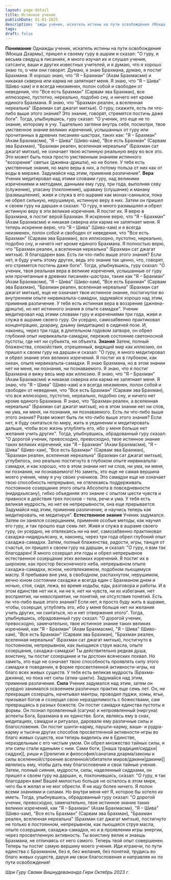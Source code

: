```yaml
---
layout: page-detail
title: Истинное учение
publishDate: 01-01-2025
description: 'ажды ученик, искатель истины на пути освобождения (Мокша Дхармы), пришел к своему гуру в ашрам и сказал:  "О гуру, я весьма сведущ в писаниях, я много изучал их и слушал учения, сатсанги, ваши и других известных учителей,  и я думаю, что я хорошо знаю то, о чем они говорят.  Думаю, я знаю Брахмана...'
tags:
draft: false
---
```

**Понимание**  Однажды ученик, искатель истины на пути освобождения (Мокша Дхармы), пришел к своему гуру в ашрам и сказал:  "О гуру, я весьма сведущ в писаниях, я много изучал их и слушал учения, сатсанги, ваши и других известных учителей,  и я думаю, что я хорошо знаю то, о чем они говорят.  Думаю, я знаю Брахмана,  думаю, я постиг Брахмана.  Я хорошо знаю, что "Я – Брахман" (Ахам Брахмасми) и никакая скверна или карма не запятнает меня.  Я знаю, что "Я – Шива" (Шиво-хам) и я всегда неизменен, полон собой и свободен от неведения,  что "Все есть Брахман" (Сарвам эва Брахман), все иллюзорно, пустотно, нереально, подобно сну, и ничего нет кроме единого Брахмана.  Я знаю, что "Брахман реален, а вселенная нереальна" (Брахман сат джагат митхья).  О гуру, скажите, есть ли что-либо выше этого знания?  Это знание, говорят, стремятся постичь даже боги".  Тогда, улыбнувшись, гуру сказал:  "О ученик, это еще не то знание, которому я учу.  Тщательно загляни внутрь себя, посмотри,  твое умственное знание великих изречений, услышанных от гуру или прочитанных в древних писаниях-шастрах, таких как:  "Я – Брахман" (Ахам Брахмасми),  "Я – Шива" (Шиво-хам),  "Все есть Брахман" (Сарвам эва Брахман),  "Брахман реален, вселенная нереальна" (Брахман сат джагат митхья),  не означает твою истинную реальную веру во все это.  Это может быть пока просто умственным знанием истинного "воззрения" святых (джняна-дришти), но не более.  У тебя есть умственные знания, но мало веры в них, а потому польза от них как от воды в мираже.  Задумайся над этим, применив различение". **Вера**  Ученик медитировал над этими словами гуру, над великими изречениями и методами, данными ему гуру, три года, выполняя севу (служение), упасану (поклонение), шравану (слушание) и манану (размышление), живя и служа в его ашраме как монах-санньяси, пока не обрел сильную, нерушимую, истинную веру в них.  Затем он пришел к своем гуру на даршан и сказал: "О гуру, я много размышлял и обрел истинную веру в эти великие изречения.  Я постиг их.  Я верю в Брахмана,  я постиг верой Брахман.  Я искренне верю, что "Я – Брахман" (Ахам Брахмасми) и никакая скверна или карма не запятнает меня.  Я теперь искренне верю, что "Я – Шива" (Шиво-хам) и я всегда неизменен, полон собой и свободен от неведения,  что "Все есть Брахман" (Сарвам эва Брахман), все иллюзорно, пустотно, нереально, подобно сну, и ничего нет кроме единого Брахмана.  Я полностью верю, что "Брахман реален, а вселенная нереальна" (Брахман сат джагат митхья).  Я благодарен вам.  Есть ли что-либо выше этого знания?  Если нет, я буду учить этому других,  ведь это знание так ценно, что, говорят,  его стремятся постичь даже боги".  Тогда, улыбнувшись, гуру сказал:  "О ученик, твоя реальная вера в великие изречения, услышанные от гуру или прочитанные в древних писаниях-шастрах, такие как  "Я – Брахман" (Ахам Брахмасми),  "Я – Шива" (Шиво-хам),  "Все есть Брахман" (Сарвам эва Брахман),  "Брахман реален, вселенная нереальна" (Брахман сат джагат митхья),  еще не означает твое истинное знание, постигнутое во внутреннем опыте нирвикальпа-самадхи,  задумайся хорошо над этим, применив различение.  У тебя есть истинная вера в воззрение (джняна-дришти), но нет истинного знания в опыте самадхи".  Ученик медитировал над этими словами гуру и изречениями три года, живя и служа в ашраме своего гуру.  Он усердно, самозабвенно практиковал концентрацию, дхарану, дхьяну (медитацию) в сидячей позе.  И, наконец, через три года, в длительном годовом затворе, он обрел глубокий опыт нирвикальпа-самадхи, пережив состояние светоносной пустоты, где нет ни субъекта, ни объекта. **Знание**  Затем, полный блаженства, спокойствия, отрешенный, видящий мир как иллюзию,  он пришел к своем гуру на даршан  и сказал: "О гуру, я много медитировал и обрел знание этих великих изречений.  Я постиг их в глубоком, как океан, опыте нирвикальпа-самадхи.  Я знаю Брахмана, но в этом знании нет ни меня, ни познания, ни познаваемого.  Я знаю, что я постиг Брахмана и вижу весь мир как иллюзию.  Я знаю, что "Я – Брахман" (Ахам Брахмасми) и никакая скверна или карма не запятнает меня.  Я знаю, что "Я – Шива" (Шиво-хам) и я всегда неизменен, полон собой и свободен от неведения,  что "Все есть Брахман" (Сарвам эва Брахман), что все иллюзорно, пустотно, нереально, подобно сну, и ничего нет кроме единого Брахмана.  Я знаю, что "Брахман реален, а вселенная нереальна" (Брахман сат джагат митхья), но в этом знании нет ни слов, ни ума, ни меня, ни познания, ни познаваемого.  Есть ли что-либо выше этого знания?  Разве может быть ли что-либо выше этого знания?  Если нет, я буду скитаться по миру, жить в уединении  и медитировать дальше, чтобы всю жизнь углублять его,  ибо у меня больше нет желания учить других".  Тогда, улыбнувшись, обрадованный гуру сказал:  "О дорогой ученик, превосходно, превосходно,  твое истинное знание таких великих изречений, как  "Я – Брахман" (Ахам Брахмасми),  "Я – Шива" (Шиво-хам),  "Все есть Брахман" (Сарвам эва Брахман),  "Брахман реален, вселенная нереальна" (Брахман сат джагат митхья),  углубилось, оно реально постигнуто в глубоком опыте нирвикальпа-самадхи,  и как хорошо, что в этом знании нет ни слов, ни ума, ни меня,  ни познания, ни познаваемого!  Но заметь,  это еще не самая вершина моего учения, чему я учу своих учеников.  Это самадхи еще не означает твою способность непрерывно, не отвлекаясь поддерживать постоянное созерцание этого опыта Абсолюта в повседневности (нидидхьясану),  гибко объединяя это знание с опытом шести чувств и привнося в действия трех посохов – тела, речи и ума.  У тебя есть великая мудрость, но нет ее непрерывности, она еще прерывается.  Задумайся над этим, применив различение, и научись теперь как медитировать, не медитируя". **Естественное знание**  Ученик задумался.  Затем он занялся созерцанием, применяя особые методы, как научил его гуру, и так прошло еще семь лет.  Живя и служа в ашраме своего гуру, он усердно, не отвлекаясь ни на миг, самозабвенно практиковал сахаджа-нидидхьясану,  и, наконец, через три года обрел глубокий опыт сахаджа-самадхи.  Затем, полный блаженства, радости, игры, танцуя от счастья,  он пришел к своем гуру на даршан,  и сказал: "О гуру, я вам так благодарен!  Я много созерцал эти годы и обрел непрерывное естественное созерцание этих великих изречений.  Я постиг их в широком, как простор бесконечного неба, непрерывном опыте сахаджа-самадхи, ясном, неотвлекаемом, подобном льющемуся маслу.  Я пребываю вне ума, в свободном, распахнутом, нерушимом, вечно юном состоянии сахаджи и всегда един с Брахманом днем и ночью, стоя, сидя, лежа, во время ходьбы, еды, разговора и работы.  И в этом единстве нет ни я, ни не я, нет ни чувств, ни их избегания, нет восприятия, ни невосприятия, ни понятий, ни отсутствия понятий.  Есть ли что-либо выше этого знания?  Если нет, я просто буду жить в ашраме, чтобы, созерцая,  углублять это,  ибо у меня больше нет ни желания учить других, ни скитаться, но и нет отвержения этого".  Тогда, улыбнувшись, обрадованный гуру сказал:  "О дорогой ученик, превосходно, замечательно,  твое истинное знание таких великих изречений, как  "Я – Брахман" (Ахам Брахмасми),  "Я – Шива" (Шиво-хам),  "Все есть Брахман" (Сарвам эва Брахман),  "Брахман реален, вселенная нереальна" (Брахман сат джагат митхья),  постигнуто в постоянном, непрерывном, как льющаяся струя масла, опыте созерцания, сахаджа-самадхи!  Ты действительно редкая душа, воистину, ты постиг созерцание и ты достоин всяческих похвал.  Но заметь,  это еще не означает твою способность проявлять силу этого самадхи в поведении, в форме просветленной активности-игры, на благо всех живых существ.  У тебя есть великая мудрость (Брахма-джняна), но пока нет силы (атма-шакти).  Задумайся над этим, применив различение. **Сила**  Ученик задумался над этим, затем он усердно занимался освоением различных практик еще семь лет.  Он, не прекращая созерцать, начитывал мантры, проводил пуджи, хомы, ягьи, призывал богов и созерцал свою неразделимость с божествами, сам превращаясь в разных божеств.  Он постиг самадхи единства пустоты и формы.  Он познал проявленный (сагуна) и непроявленный (ниргуна) аспекты Бога, Брахмана в их единстве.  Боги, являясь ему в снах, медитациях, самадхи и ритуалах, даровали ему различные силы и благословения.  Он постиг шанти-карму, паушти-карму, ваши- и рудра-карму и тысячи других способов просветленной активности-игры во благо живых существ, кои теперь виделись им в Единстве, нераздельным с его чистым умом.  Он обрел множество тайных силы, и эти силы стали едиными с ним.  Сами боги, [[наша традиция/сиддхи|сиддхи]], риши и [[религия и философия/санатана дхарма/законы и силы вселенной/строение вселенной/обитатели миров/дакини|дакини]] являлись ему, чтобы дать ему благословения и свои тайные учения.  Затем, полный сияния, мудрости, силы, наделенный сиддхами,  он пришел к своем гуру на даршан,  и, поклонившись, сказал: "О гуру, я так благодарен вам!  Вашей милостью больше не осталось в этом мире, чего бы я желал и не мог обрести.  Я не ищу более ничего.  Я полон всеми знаниями и силами.  Но внутри меня нет Я, которое бы хотело их иметь.  Тогда, улыбнувшись, обрадованный гуру сказал:  "О дорогой ученик, превосходно, замечательно,  твое истинное знание таких великих изречений, как  "Я – Брахман" (Ахам Брахмасми),  "Я – Шива" (Шиво-хам),  "Все есть Брахман" (Сарвам эва Брахман),  "Брахман реален, вселенная нереальна" (Брахман сат джагат митхья),  постигнуто не только в постоянном, непрерывном, как льющаяся струя масла, опыте созерцания, сахаджа-самадхи, но и в проявлении игры энергии, через просветленную активность.  Ты воистину велик и знаешь Брахмана, не отличаясь от него самого.  Теперь твой опыт совершенен.  Теперь ты постиг самую вершину моего учения.  Иди играючи, по пути единства с Брахманом, без я, без желания, без понятий,  трудись во благо живых существ, даруя им свои благословения и направляя их по пути освобождения!

 *Шри Гуру Свами Вишнудевананда Гири*
 *Октябрь 2023 г.*
